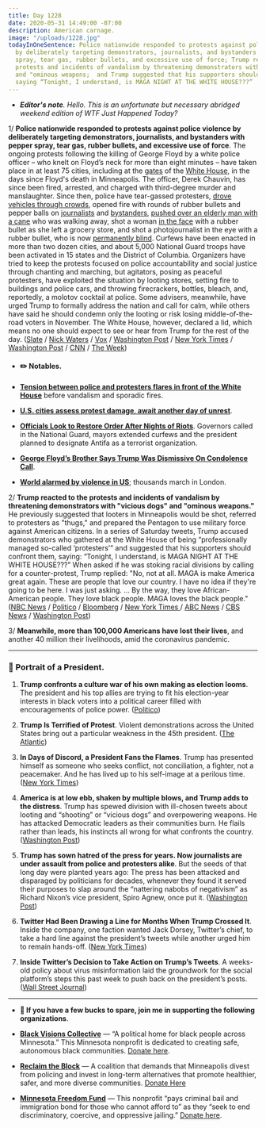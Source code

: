 ```yaml
---
title: Day 1228
date: 2020-05-31 14:49:00 -07:00
description: American carnage.
image: "/uploads/1228.jpg"
todayInOneSentence: Police nationwide responded to protests against police violence
  by deliberately targeting demonstrators, journalists, and bystanders with pepper
  spray, tear gas, rubber bullets, and excessive use of force; Trump reacted to the
  protests and incidents of vandalism by threatening demonstrators with "vicious dogs"
  and "ominous weapons;  and Trump suggested that his supporters should confront protesters,
  saying “Tonight, I understand, is MAGA NIGHT AT THE WHITE HOUSE???”
---
```


* ***Editor's note**. Hello. This is an unfortunate but necessary abridged weekend edition of WTF Just Happened Today?*

1/ **Police nationwide responded to protests against police violence by deliberately targeting demonstrators, journalists, and bystanders with pepper spray, tear gas, rubber bullets, and excessive use of force**. The ongoing protests following the killing of George Floyd by a white police officer – who knelt on Floyd’s neck for more than eight minutes – have taken place in at least 75 cities, including at the [gates](https://www.washingtonpost.com/local/public-safety/trump-accuses-dc-mayor-of-refusing-to-help-secret-service-at-white-house-demonstration-over-killing-of-george-floyd/2020/05/30/9bb59212-a276-11ea-9590-1858a893bd59_story.html) of the [White House](https://www.nbcnews.com/politics/donald-trump/police-use-pepper-spray-protesters-gather-near-white-house-after-n1219751), in the days since Floyd's death in Minneapolis. The officer, Derek Chauvin, has since been fired, arrested, and charged with third-degree murder and manslaughter. Since then, police have tear-gassed protesters, [drove vehicles through crowds](https://www.cnn.com/2020/05/31/us/nypd-truck-george-floyd-protest/index.html), opened fire with rounds of rubber bullets and pepper balls on [journalists](https://www.vox.com/identities/2020/5/31/21276013/police-targeted-journalists-covering-george-floyd-protests) and [bystanders](https://twitter.com/tkerssen/status/1266921821653385225), [pushed over an elderly man with a cane](https://www.youtube.com/watch?v=rKeNdcMhoZE) who was walking away, shot a woman [in the face](https://twitter.com/KevinRKrause/status/1266898396339675137) with a rubber bullet as she left a grocery store, and shot a photojournalist in the eye with a rubber bullet, who is now [permanently blind](https://twitter.com/KillerMartinis/status/1266786161143537669?ref_src=twsrc%5Etfw%7Ctwcamp%5Etweetembed%7Ctwterm%5E1266786161143537669%7Ctwgr%5E&ref_url=https%3A%2F%2Fwww.vox.com%2Fidentities%2F2020%2F5%2F31%2F21276013%2Fpolice-targeted-journalists-covering-george-floyd-protests). Curfews have been enacted in more than two dozen cities, and about 5,000 National Guard troops have been activated in 15 states and the District of Columbia. Organizers have tried to keep the protests focused on police accountability and social justice through chanting and marching, but agitators, posing as peaceful protesters, have exploited the situation by looting stores, setting fire to buildings and police cars, and throwing firecrackers, bottles, bleach, and, reportedly, a molotov cocktail at police. Some advisers, meanwhile, have urged Trump to formally address the nation and call for calm, while others have said he should condemn only the looting or risk losing middle-of-the-road voters in November. The White House, however, declared a lid, which means no one should expect to see or hear from Trump for the rest of the day. ([Slate](https://slate.com/news-and-politics/2020/05/george-floyd-protests-police-violence.html?via=taps_top) / [Nick Waters](https://www.bellingcat.com/news/americas/2020/05/31/us-law-enforcement-are-deliberately-targeting-journalists-during-george-floyd-protests/) / [Vox](https://www.vox.com/2020/5/30/21275507/minneapolis-george-floyd-protests-police-violence) / [Washington Post](https://www.washingtonpost.com/politics/police-turn-more-aggressive-against-protesters-and-bystanders-alike-adding-to-violence-and-chaos/2020/05/31/588ad218-a32f-11ea-b619-3f9133bbb482_story.html) / [New York Times](https://www.nytimes.com/2020/05/30/us/minneapolis-floyd-protests.html?action=click&module=Spotlight&pgtype=Homepage) / [Washington Post](https://www.washingtonpost.com/nation/2020/05/31/george-floyd-protests-live-updates/) / [CNN](https://www.cnn.com/2020/05/31/politics/trump-protests-george-floyd/index.html) / [The Week](https://theweek.com/speedreads/917390/white-house-reportedly-divided-over-whether-trump-should-address-nation-amid-protests))

* #### ✏️ Notables.

* **[Tension between police and protesters flares in front of the White House](https://www.washingtonpost.com/local/public-safety/trump-accuses-dc-mayor-of-refusing-to-help-secret-service-at-white-house-demonstration-over-killing-of-george-floyd/2020/05/30/9bb59212-a276-11ea-9590-1858a893bd59_story.html)** before vandalism and sporadic fires.

* **[U.S. cities assess protest damage, await another day of unrest](https://apnews.com/55933b8695e36337a6bfe96728b3e7f3)**.

* **[Officials Look to Restore Order After Nights of Riots](https://www.wsj.com/articles/george-floyd-protests-minneapolis-11590844180)**. Governors called in the National Guard, mayors extended curfews and the president planned to designate Antifa as a terrorist organization.

* **[George Floyd’s Brother Says Trump Was Dismissive On Condolence Call](https://www.huffpost.com/entry/george-floyd-brother-trump-call_n_5ed2eaa3c5b661690ba187c9?_guc_consent_skip=1590925429)**.

* **[World alarmed by violence in US](https://apnews.com/37d16fa47a8cbc13e12552eb8516cc61)**; thousands march in London.

2/ **Trump reacted to the protests and incidents of vandalism by threatening demonstrators with "vicious dogs" and "ominous weapons."** He previously suggested that looters in Minneapolis would be shot, referred to protesters as "thugs," and prepared the Pentagon to use military force against American citizens. In a series of Saturday tweets, Trump accused demonstrators who gathered at the White House of being “professionally managed so-called ‘protesters’” and suggested that his supporters should confront them, saying: “Tonight, I understand, is MAGA NIGHT AT THE WHITE HOUSE???” When asked if he was stoking racial divisions by calling for a counter-protest, Trump replied: "No, not at all. MAGA is make America great again. These are people that love our country. I have no idea if they're going to be here. I was just asking. ... By the way, they love African-American people. They love black people. MAGA loves the black people." ([NBC News](https://www.nbcnews.com/politics/white-house/trump-envisioned-american-carnage-now-he-s-got-it-n1220361) / [Politico](https://www.politico.com/news/2020/05/29/white-house-protest-lock-down-290224) / [Bloomberg](https://www.bloomberg.com/news/articles/2020-05-30/trump-praises-secret-service-slams-protesters-at-white-house?srnd=premium&sref=MIBMEEoj) / [New York Times ](https://www.nytimes.com/2020/05/30/us/politics/trump-threatens-protesters-dogs-weapons.html)/ [ABC News](https://abcnews.go.com/Politics/trump-stokes-racial-divides-reality-odds-efforts-court/story?id=70957826) / [CBS News](https://www.cbsnews.com/news/george-floyd-protest-white-house-president-trump-secret-service/) / [Washington Post](https://www.washingtonpost.com/national-security/2020/05/30/pentagon-offers-active-duty-military-forces-intelligence-help-quell-minnesota-unrest-governor-says/))

3/ **Meanwhile, more than 100,000 Americans have lost their lives**, and another 40 million their livelihoods, amid the coronavirus pandemic.

---

### 👑 Portrait of a President.

1. **Trump confronts a culture war of his own making as election looms**. The president and his top allies are trying to fit his election-year interests in black voters into a political career filled with encouragements of police power. ([Politico](https://www.politico.com/news/2020/05/29/trump-black-voters-police-289564))

2. **Trump Is Terrified of Protest**. Violent demonstrations across the United States bring out a particular weakness in the 45th president. ([The Atlantic](https://www.theatlantic.com/politics/archive/2020/05/white-house-protest-trump-black-lives-matter/612418/))

3. **In Days of Discord, a President Fans the Flames**. Trump has presented himself as someone who seeks conflict, not conciliation, a fighter, not a peacemaker. And he has lived up to his self-image at a perilous time. ([New York Times](https://www.nytimes.com/2020/05/30/us/politics/trump-george-floyd-protests.html))

4. **America is at low ebb, shaken by multiple blows, and Trump adds to the distress**. Trump has spewed division with ill-chosen tweets about looting and “shooting” or “vicious dogs” and overpowering weapons. He has attacked Democratic leaders as their communities burn. He flails rather than leads, his instincts all wrong for what confronts the country. ([Washington Post](https://www.washingtonpost.com/politics/america-is-at-low-ebb-shaken-by-multiple-blows-and-trump-adds-to-the-distress/2020/05/31/2becbd02-a35c-11ea-b619-3f9133bbb482_story.html))

5. **Trump has sown hatred of the press for years. Now journalists are under assault from police and protesters alike**. But the seeds of that long day were planted years ago: The press has been attacked and disparaged by politicians for decades, whenever they found it served their purposes to slap around the “nattering nabobs of negativism” as Richard Nixon’s vice president, Spiro Agnew, once put it. ([Washington Post](https://www.washingtonpost.com/lifestyle/media/trump-has-sown-hatred-of-the-press-for-years-now-journalists-are-under-assault-from-police-and-protesters-alike/2020/05/30/1e6b81ae-a2a3-11ea-81bb-c2f70f01034b_story.html))

6. **Twitter Had Been Drawing a Line for Months When Trump Crossed It**. Inside the company, one faction wanted Jack Dorsey, Twitter’s chief, to take a hard line against the president’s tweets while another urged him to remain hands-off. ([New York Times](https://www.nytimes.com/2020/05/30/technology/twitter-trump-dorsey.html?action=click&module=Top%20Stories&pgtype=Homepage))

7. **Inside Twitter’s Decision to Take Action on Trump’s Tweets**. A weeks-old policy about virus misinformation laid the groundwork for the social platform’s steps this past week to push back on the president’s posts. ([Wall Street Journal](https://www.wsj.com/articles/inside-twitters-decision-to-take-action-on-trumps-tweets-11590866833?mod=hp_lead_pos2))

---

* **👋 If you have a few bucks to spare, join me in supporting the following organizations**.

* **[Black Visions Collective](https://www.blackvisionsmn.org/)** — “A political home for black people across Minnesota.” This Minnesota nonprofit is dedicated to creating safe, autonomous black communities. [Donate here](https://secure.everyaction.com/4omQDAR0oUiUagTu0EG-Ig2).

* **[Reclaim the Block](https://www.reclaimtheblock.org/)** — A coalition that demands that Minneapolis divest from policing and invest in long-term alternatives that promote healthier, safer, and more diverse communities. [Donate Here](https://secure.everyaction.com/zae4prEeKESHBy0MKXTIcQ2)

* **[Minnesota Freedom Fund](https://minnesotafreedomfund.org/)** — This nonprofit “pays criminal bail and immigration bond for those who cannot afford to” as they “seek to end discriminatory, coercive, and oppressive jailing.” [Donate here](https://minnesotafreedomfund.org/donate).